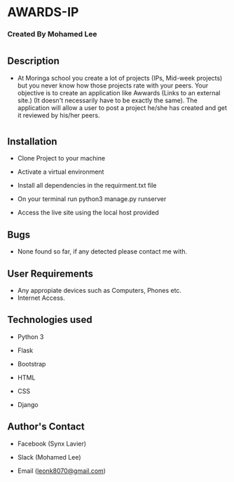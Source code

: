 # AWARDS-IP

### Created By Mohamed Lee

#

## Description

* At Moringa school you create a lot of projects (IPs, Mid-week projects) but you never know how those projects rate with your peers. Your objective is to create an application like Awwards (Links to an external site.) (It doesn't necessarily have to be exactly the same). The application will allow a user to post a project he/she has created and get it reviewed by his/her peers.

#


## Installation

* Clone Project to your machine

* Activate a virtual environment

* Install all dependencies in the requirment.txt file

* On your terminal run python3 manage.py runserver

* Access the live site using the local host provided

## Bugs
* None found so far, if any detected please contact me with.


## User Requirements

* Any appropiate devices such as Computers, Phones etc.
* Internet Access.



## Technologies used

* Python 3

* Flask

* Bootstrap

* HTML

* CSS

* Django



## Author's Contact

* Facebook (Synx Lavier)

* Slack (Mohamed Lee)

* Email (leonk8070@gmail.com)

